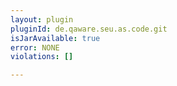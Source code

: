 ```yaml
---
layout: plugin
pluginId: de.qaware.seu.as.code.git
isJarAvailable: true
error: NONE
violations: []

---
```

